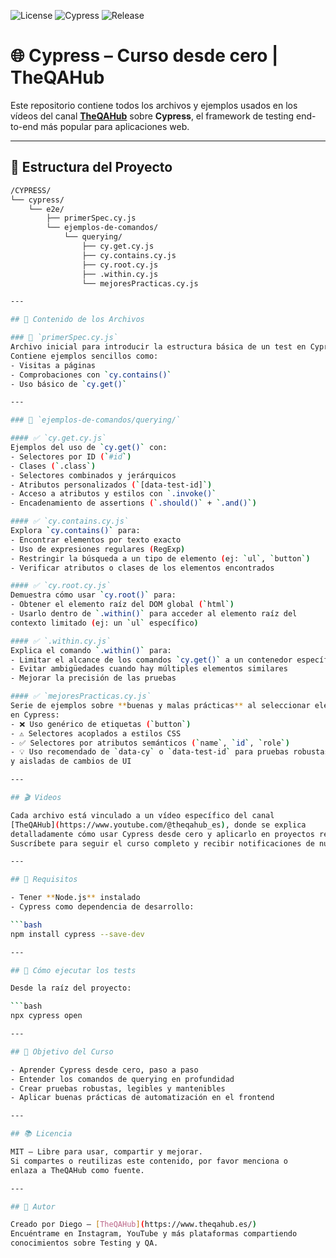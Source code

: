 ![License](https://img.shields.io/badge/license-MIT-green)
![Cypress](https://img.shields.io/badge/cypress-v14.0.3-blue)
![Release](https://img.shields.io/badge/release-May-yellowgreen)

# 🌐 Cypress – Curso desde cero | TheQAHub

Este repositorio contiene todos los archivos y ejemplos usados en los vídeos 
del canal **[TheQAHub](https://www.youtube.com/@theqahub_es)** sobre **Cypress**, 
el framework de testing end-to-end más popular para aplicaciones web.

---

## 📁 Estructura del Proyecto

```bash
/CYPRESS/
└── cypress/
    └── e2e/
        ├── primerSpec.cy.js
        └── ejemplos-de-comandos/
            └── querying/
                ├── cy.get.cy.js
                ├── cy.contains.cy.js
                ├── cy.root.cy.js
                ├── .within.cy.js
                └── mejoresPracticas.cy.js

---

## 📌 Contenido de los Archivos

### 🔹 `primerSpec.cy.js`
Archivo inicial para introducir la estructura básica de un test en Cypress.  
Contiene ejemplos sencillos como:
- Visitas a páginas
- Comprobaciones con `cy.contains()`
- Uso básico de `cy.get()`

---

### 📂 `ejemplos-de-comandos/querying/`

#### ✅ `cy.get.cy.js`
Ejemplos del uso de `cy.get()` con:
- Selectores por ID (`#id`)
- Clases (`.class`)
- Selectores combinados y jerárquicos
- Atributos personalizados (`[data-test-id]`)
- Acceso a atributos y estilos con `.invoke()`
- Encadenamiento de assertions (`.should()` + `.and()`)

#### ✅ `cy.contains.cy.js`
Explora `cy.contains()` para:
- Encontrar elementos por texto exacto
- Uso de expresiones regulares (RegExp)
- Restringir la búsqueda a un tipo de elemento (ej: `ul`, `button`)
- Verificar atributos o clases de los elementos encontrados

#### ✅ `cy.root.cy.js`
Demuestra cómo usar `cy.root()` para:
- Obtener el elemento raíz del DOM global (`html`)
- Usarlo dentro de `.within()` para acceder al elemento raíz del
contexto limitado (ej: un `ul` específico)

#### ✅ `.within.cy.js`
Explica el comando `.within()` para:
- Limitar el alcance de los comandos `cy.get()` a un contenedor específico
- Evitar ambigüedades cuando hay múltiples elementos similares
- Mejorar la precisión de las pruebas

#### ✅ `mejoresPracticas.cy.js`
Serie de ejemplos sobre **buenas y malas prácticas** al seleccionar elementos
en Cypress:
- ❌ Uso genérico de etiquetas (`button`)
- ⚠️ Selectores acoplados a estilos CSS
- ✅ Selectores por atributos semánticos (`name`, `id`, `role`)
- 💡 Uso recomendado de `data-cy` o `data-test-id` para pruebas robustas
y aisladas de cambios de UI

---

## 🎬 Videos

Cada archivo está vinculado a un vídeo específico del canal
[TheQAHub](https://www.youtube.com/@theqahub_es), donde se explica
detalladamente cómo usar Cypress desde cero y aplicarlo en proyectos reales.
Suscríbete para seguir el curso completo y recibir notificaciones de nuevos módulos.

---

## 🧪 Requisitos

- Tener **Node.js** instalado
- Cypress como dependencia de desarrollo:

```bash
npm install cypress --save-dev

---

## 🚀 Cómo ejecutar los tests

Desde la raíz del proyecto:

```bash
npx cypress open

---

## 🧠 Objetivo del Curso

- Aprender Cypress desde cero, paso a paso
- Entender los comandos de querying en profundidad
- Crear pruebas robustas, legibles y mantenibles
- Aplicar buenas prácticas de automatización en el frontend

---

## 📚 Licencia 

MIT – Libre para usar, compartir y mejorar.
Si compartes o reutilizas este contenido, por favor menciona o
enlaza a TheQAHub como fuente.

---

## 💬 Autor 

Creado por Diego – [TheQAHub](https://www.theqahub.es/)
Encuéntrame en Instagram, YouTube y más plataformas compartiendo
conocimientos sobre Testing y QA.



